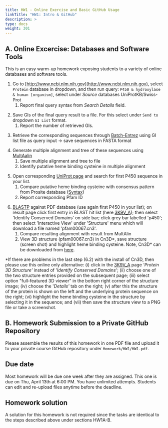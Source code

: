 ```yaml
---
title: HW1 - Online Exercise and Basic GitHub Usage 
linkTitle: "HW1: Intro & GitHub"
description: >
type: docs
weight: 301
---
```


## A. Online Excercise: Databases and Software Tools

This is an easy warm-up homework exposing students to a variety of online databases and software tools.

1. Go to [http://www.ncbi.nlm.nih.gov](http://www.ncbi.nlm.nih.gov), select `Protein` database in dropdown, and then run query: `P450 & hydroxylase & human [organism]`, select under _Source_ databases UniProtKB/Swiss-Prot 
    1. Report final query syntax from _Search Details_ field. 

<p></p>

2. Save GIs of the final query result to a file. For this select under `Send to` dropdown `GI List` format. 
    1. Report the number of retrieved GIs.

<p></p>

3. Retrieve the corresponding sequences through [Batch-Entrez](http://www.ncbi.nlm.nih.gov/sites/batchentrez) using GI list file as query input -> save sequences in FASTA format

<p></p>

4. Generate multiple alignment and tree of these sequences using [MultAalin](http://multalin.toulouse.inra.fr/multalin/)
    1. Save multiple alignment and tree to file
    2. Identify putative heme binding cysteine in multiple alignment

<p></p>

5. Open corresponding [UniProt page](http://www.uniprot.org) and search for first P450 sequence in your list.
    1. Compare putative heme binding cysteine with consensus pattern from Prosite database ([Syntax](http://prosite.expasy.org/scanprosite/scanprosite_doc.html#mo_motifs))
	2. Report corresponding Pfam ID

<p></p>

6. [BLASTP](http://www.ncbi.nlm.nih.gov/blast/Blast.cgi) against PDF database (use again first P450 in your list); 
on result page click first entry in BLAST hit list (here [3K9V_A](https://www.ncbi.nlm.nih.gov/protein/3K9V_A?report=genbank&log$=protalign&blast_rank=1&RID=6BZUZS51016)); then select 'Identify Conserved Domains' on side bar; click grey bar labelled 'p450'; then select 'Interactive View' under 'Structure' menu which will download a file named 'pfam00067.cn3'.
    1. Compare resulting alignment with result from MultAlin
	2. View 3D structure (pfam00067.cn3) in Cn3D*, save structure (screen shot) and highlight heme binding cysteine. Note, Cn3D* can be downloaded from [here](https://www.ncbi.nlm.nih.gov/Structure/CN3D/cn3d.shtml). 

*If there are problems in the last step (6.2) with the install of Cn3D, then please use this online only alternative: (i) click in the [3K9V_A](https://www.ncbi.nlm.nih.gov/protein/3K9V_A?report=genbank&log$=protalign&blast_rank=1&RID=6BZUZS51016) page _'Protein 3D Structure'_ instead of _'Identify Conserved Domains'_; (ii) choose one of the two structure entries provided on the subsequent page; (iii) select option "full-featured 3D viewer" in the bottom right corner of the structure image; (iv) choose the '_Details'_ tab on the right; (v) after this the structure of the protein is shown on the left and the underlying protein sequence on the right; (vi) highlight the heme binding cysteine in the structure by selecting it in the sequence; and (vii) then save the structure view to a PNG file or take a screenshot.  

## B. Homework Submission to a Private GitHub Repository

Please assemble the results of this homework in one PDF file and upload it to your private course GitHub repository under `Homework/HW1/HW1.pdf`.


## Due date

Most homework will be due one week after they are assigned. This one is due on Thu, April 13th at 6:00 PM. You have unlimited attempts. Students can edit and re-upload files 
anytime before the deadline.

## Homework solution

A solution for this homework is not required since the tasks are identical to the steps described above under sections HW1A-B. 
